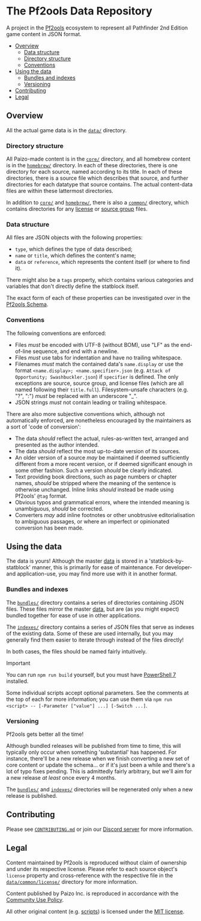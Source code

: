 # The Pf2ools Data Repository

A project in the [Pf2ools](https://github.com/Pf2ools) ecosystem to represent all Pathfinder 2nd Edition game content in JSON format.

- [Overview](#overview)
  - [Data structure](#data-structure)
  - [Directory structure](#directory-structure)
  - [Conventions](#conventions)
- [Using the data](#using-the-data)
  - [Bundles and indexes](#bundles-and-indexes)
  - [Versioning](#versioning)
- [Contributing](#contributing)
- [Legal](#legal)

## Overview

All the actual game data is in the [`data/`](./data/) directory.

### Directory structure

All Paizo-made content is in the [`core/`](./data/core/) directory, and all homebrew content is in the [`homebrew/`](./data/homebrew/) directory. In each of these directories, there is one directory for each source, named according to its title. In each of these directories, there is a source file which describes that source, and further directories for each datatype that source contains. The actual content-data files are within these lattermost directories.

In addition to [`core/`](./data/core/) and [`homebrew/`](./data/homebrew/), there is also a [`common/`](./data/common/) directory, which contains directories for any [license](./data/common/license/) or [source group](./data/common/sourceGroup/) files.

### Data structure

All files are JSON objects with the following properties:

- `type`, which defines the type of data described;
- `name` or `title`, which defines the content's name;
- `data` or `reference`, which represents the content itself (or where to find it).

There might also be a `tags` property, which contains various categories and variables that don't directly define the statblock itself.

The exact form of each of these properties can be investigated over in the [Pf2ools Schema](https://github.com/Pf2ools/pf2ools-schema).

### Conventions

The following conventions are enforced:

- Files _must_ be encoded with UTF-8 (without BOM), use "LF" as the end-of-line sequence, and end with a newline.
- Files _must_ use tabs for indentation and have no trailing whitespace.
- Filenames _must_ match the contained data's `name.display` or use the format `<name.display>; <name.specifier>.json` (e.g. `Attack of Opportunity; Swashbuckler.json`) if `specifier` is defined. The only exceptions are source, source group, and license files (which are all named following their `title.full`). Filesystem-unsafe characters (e.g. "?", ":") _must_ be replaced with an underscore "\_".
- JSON strings _must_ not contain leading or trailing whitespace.

There are also more subjective conventions which, although not automatically enforced, are nonetheless encouraged by the maintainers as a sort of 'code of conversion':

- The data _should_ reflect the actual, rules-as-written text, arranged and presented as the author intended.
- The data _should_ reflect the most up-to-date version of its sources.
- An older version of a source _may_ be maintained if deemed sufficiently different from a more recent version, or if deemed significant enough in some other fashion. Such a version _should_ be clearly indicated.
- Text providing book directions, such as page numbers or chapter names, _should_ be stripped where the meaning of the sentence is otherwise unchanged. Inline links _should_ instead be made using Pf2ools' `@tag` format.
- Obvious typos and grammatical errors, where the intended meaning is unambiguous, _should_ be corrected.
- Converters _may_ add inline footnotes or other unobtrusive editorialisation to ambiguous passages, or where an imperfect or opinionated conversion has been made.

## Using the data

The data is yours! Although the master [data](./data/) is stored in a 'statblock-by-statblock' manner, this is primarily for ease of maintenance. For developer- and application-use, you may find more use with it in another format.

### Bundles and indexes

The [`bundles/`](./bundles) directory contains a series of directories containing JSON files. These files mirror the master [data](./data/), but are (as you might expect) bundled together for ease of use in other applications.

The [`indexes/`](./indexes) directory contains a series of JSON files that serve as indexes of the existing data. Some of these are used internally, but you may generally find them easier to iterate through instead of the files directly!

In both cases, the files should be named fairly intuitively.

> [!IMPORTANT]
> You can run `npm run build` yourself, but you must have [PowerShell 7](https://github.com/PowerShell/PowerShell) installed.
>
> Some individual scripts accept optional parameters. See the comments at the top of each for more information; you can use them via `npm run <script> -- [-Parameter ["value"] ...] [-Switch ...]`.

### Versioning

Pf2ools gets better all the time!

Although bundled releases will be published from time to time, this will typically only occur when something 'substantial' has happened. For instance, there'll be a new release when we finish converting a new set of core content or update the schema... or if it's just been a while and there's a lot of typo fixes pending. This is admittedly fairly arbitrary, but we'll aim for a new release _at least_ once every 4 months.

The [`bundles/`](./bundles/) and [`indexes/`](./indexes/) directories will be regenerated only when a new release is published.

## Contributing

Please see [`CONTRIBUTING.md`](./CONTRIBUTING.md) or join our [Discord server](https://discord.gg/2hzNxErtVu) for more information.

## Legal

Content maintained by Pf2ools is reproduced without claim of ownership and under its respective license. Please refer to each source object's `license` property and cross-reference with the respective file in the [`data/common/license/`](./data/common/license/) directory for more information.

Content published by Paizo Inc. is reproduced in accordance with the [Community Use Policy](./CUP.license).

All other original content (e.g. [scripts](./scripts/)) is licensed under the [MIT license](./LICENSE).
